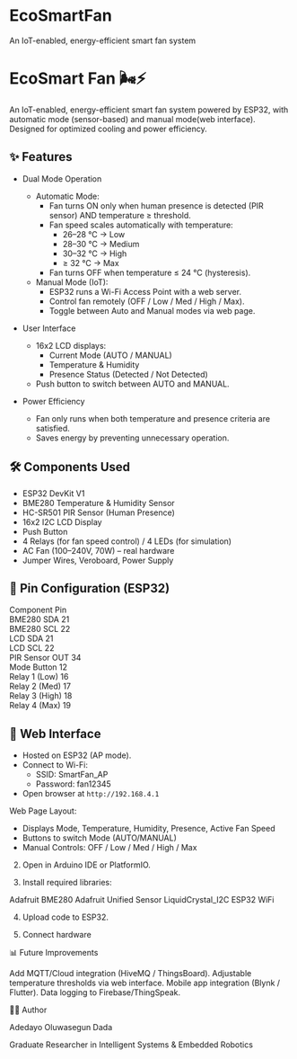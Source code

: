 # EcoSmartFan
An IoT-enabled, energy-efficient smart fan system

# EcoSmart Fan 🌬️⚡

An IoT-enabled, energy-efficient smart fan system powered by ESP32, with automatic mode (sensor-based) and manual mode(web interface). Designed for optimized cooling and power efficiency.

## ✨ Features
- Dual Mode Operation
  - Automatic Mode: 
    - Fan turns ON only when human presence is detected (PIR sensor) AND temperature ≥ threshold.
    - Fan speed scales automatically with temperature:
      - 26–28 °C → Low
      - 28–30 °C → Medium
      - 30–32 °C → High
      - ≥ 32 °C → Max
    - Fan turns OFF when temperature ≤ 24 °C (hysteresis).
  - Manual Mode (IoT):
    - ESP32 runs a Wi-Fi Access Point with a web server.
    - Control fan remotely (OFF / Low / Med / High / Max).
    - Toggle between Auto and Manual modes via web page.

- User Interface
  - 16x2 LCD displays:
    - Current Mode (AUTO / MANUAL)
    - Temperature & Humidity
    - Presence Status (Detected / Not Detected)
  - Push button to switch between AUTO and MANUAL.

- Power Efficiency
  - Fan only runs when both temperature and presence criteria are satisfied.
  - Saves energy by preventing unnecessary operation.

## 🛠️ Components Used
- ESP32 DevKit V1
- BME280 Temperature & Humidity Sensor
- HC-SR501 PIR Sensor (Human Presence)
- 16x2 I2C LCD Display
- Push Button
- 4 Relays (for fan speed control) / 4 LEDs (for simulation)
- AC Fan (100–240V, 70W) – real hardware
- Jumper Wires, Veroboard, Power Supply

## 🔌 Pin Configuration (ESP32)
Component                 Pin   
BME280 SDA               21    
 BME280 SCL              22    
LCD SDA                  21    
LCD SCL                  22    
 PIR Sensor OUT          34    
Mode Button              12    
Relay 1 (Low)            16    
 Relay 2 (Med)           17    
Relay 3 (High)           18    
 Relay 4 (Max)           19    

## 📱 Web Interface
- Hosted on ESP32 (AP mode).
- Connect to Wi-Fi:
  - SSID: SmartFan_AP
  - Password: fan12345
- Open browser at `http://192.168.4.1`

Web Page Layout:
- Displays Mode, Temperature, Humidity, Presence, Active Fan Speed
- Buttons to switch Mode (AUTO/MANUAL)
- Manual Controls: OFF / Low / Med / High / Max

2. Open in Arduino IDE or PlatformIO.

3. Install required libraries:

Adafruit BME280
Adafruit Unified Sensor
LiquidCrystal_I2C
ESP32 WiFi

4. Upload code to ESP32.

5. Connect hardware

📊 Future Improvements

Add MQTT/Cloud integration (HiveMQ / ThingsBoard).
Adjustable temperature thresholds via web interface.
Mobile app integration (Blynk / Flutter).
Data logging to Firebase/ThingSpeak.

👨‍💻 Author

Adedayo Oluwasegun Dada

Graduate Researcher in Intelligent Systems & Embedded Robotics
